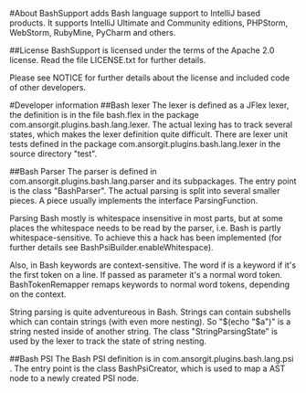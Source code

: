 #About
BashSupport adds Bash language support to IntelliJ based products.
It supports IntelliJ Ultimate and Community editions, PHPStorm, WebStorm, RubyMine, PyCharm and others.

##License
BashSupport is licensed under the terms of the Apache 2.0 license.
Read the file LICENSE.txt for further details.

Please see NOTICE for further details about the license and included code of other developers.

#Developer information
##Bash lexer
The lexer is defined as a JFlex lexer, the definition is in the file bash.flex in the package com.ansorgit.plugins.bash.lang.lexer.
The actual lexing has to track several states, which makes the lexer definition quite difficult. There are lexer unit tests defined in the package com.ansorgit.plugins.bash.lang.lexer in the source directory "test". 

##Bash Parser
The parser is defined in com.ansorgit.plugins.bash.lang.parser and its subpackages. The entry point is the class "BashParser". The actual parsing is split into several smaller pieces. A piece usually implements the interface ParsingFunction.

Parsing Bash mostly is whitespace insensitive in most parts, but at some places the whitespace needs to be read by the parser, i.e. Bash is partly whitespace-sensitive. To achieve this a hack has been implemented (for further details see BashPsiBuilder.enableWhitespace).

Also, in Bash keywords are context-sensitive. The word if is a keyword if it's the first token on a line. If passed as parameter it's a normal word token. BashTokenRemapper remaps keywords to normal word tokens, depending on the context.

String parsing is quite adventureous in Bash. Strings can contain subshells which can contain strings (with even more nesting). So "$(echo "$a")" is a string nested inside of another string. The class "StringParsingState" is used by the lexer to track the state of string nesting.

##Bash PSI
The Bash PSI definition is in com.ansorgit.plugins.bash.lang.psi . The entry point is the class BashPsiCreator, which is used to map a AST node to a newly created PSI node.